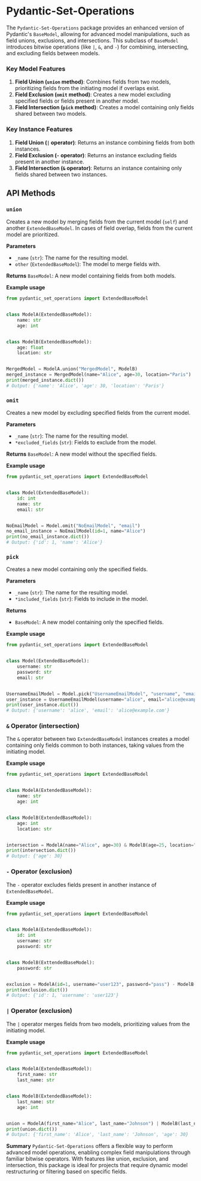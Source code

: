 ﻿# Pydantic-Set-Operations

The `Pydantic-Set-Operations` package provides an enhanced version of Pydantic's `BaseModel`, allowing for advanced model manipulations, such as field unions, exclusions, and intersections. This subclass of `BaseModel` introduces bitwise operations (like `|`, `&`, and `-`) for combining, intersecting, and excluding fields between models.

### Key Model Features

1. **Field Union (`union` method)**: Combines fields from two models, prioritizing fields from the initiating model if overlaps exist.
2. **Field Exclusion (`omit` method)**: Creates a new model excluding specified fields or fields present in another model.
3. **Field Intersection (`pick` method)**: Creates a model containing only fields shared between two models.

### Key Instance Features

1. **Field Union (`|` operator)**: Returns an instance combining fields from both instances.
2. **Field Exclusion (`-` operator)**: Returns an instance excluding fields present in another instance.
3. **Field Intersection (`&` operator)**: Returns an instance containing only fields shared between two instances.

## API Methods

### `union`

Creates a new model by merging fields from the current model (`self`) and another `ExtendedBaseModel`. In cases of field overlap, fields from the current model are prioritized.

**Parameters**

- `_name` (`str`): The name for the resulting model.
- `other` (`ExtendedBaseModel`): The model to merge fields with.

**Returns**
`BaseModel`: A new model containing fields from both models.

**Example usage**

```py
from pydantic_set_operations import ExtendedBaseModel


class ModelA(ExtendedBaseModel):
	name: str
	age: int


class ModelB(ExtendedBaseModel):
	age: float
	location: str


MergedModel = ModelA.union("MergedModel", ModelB)
merged_instance = MergedModel(name="Alice", age=30, location="Paris")
print(merged_instance.dict())
# Output: {'name': 'Alice', 'age': 30, 'location': 'Paris'}
```

### `omit`

Creates a new model by excluding specified fields from the current model.

**Parameters**

- `_name` (`str`): The name for the resulting model.
- `*excluded_fields` (`str`): Fields to exclude from the model.

**Returns**
`BaseModel`: A new model without the specified fields.

**Example usage**

```py
from pydantic_set_operations import ExtendedBaseModel


class Model(ExtendedBaseModel):
	id: int
	name: str
	email: str


NoEmailModel = Model.omit("NoEmailModel", "email")
no_email_instance = NoEmailModel(id=1, name="Alice")
print(no_email_instance.dict())
# Output: {'id': 1, 'name': 'Alice'}
```

### `pick`

Creates a new model containing only the specified fields.

**Parameters**

- `_name` (`str`): The name for the resulting model.
- `*included_fields` (`str`): Fields to include in the model.

**Returns**

- `BaseModel`: A new model containing only the specified fields.

**Example usage**

```py
from pydantic_set_operations import ExtendedBaseModel


class Model(ExtendedBaseModel):
	username: str
	password: str
	email: str


UsernameEmailModel = Model.pick("UsernameEmailModel", "username", "email")
user_instance = UsernameEmailModel(username="alice", email="alice@example.com")
print(user_instance.dict())
# Output: {'username': 'alice', 'email': 'alice@example.com'}
```

### `&` Operator (intersection)

The `&` operator between two `ExtendedBaseModel` instances creates a model containing only fields common to both instances, taking values from the initiating model.

**Example usage**

```py
from pydantic_set_operations import ExtendedBaseModel


class ModelA(ExtendedBaseModel):
	name: str
	age: int


class ModelB(ExtendedBaseModel):
	age: int
	location: str


intersection = ModelA(name="Alice", age=30) & ModelB(age=25, location="Paris")
print(intersection.dict())
# Output: {'age': 30}
```

### `-` Operator (exclusion)

The `-` operator excludes fields present in another instance of `ExtendedBaseModel`.

**Example usage**

```py
from pydantic_set_operations import ExtendedBaseModel


class ModelA(ExtendedBaseModel):
	id: int
	username: str
	password: str


class ModelB(ExttendedBaseModel):
	password: str


exclusion = ModelA(id=1, username="user123", password="pass") - ModelB(password="pass")
print(exclusion.dict())
# Output: {'id': 1, 'username': 'user123'}
```

### `|` Operator (exclusion)

The `|` operator merges fields from two models, prioritizing values from the initiating model.

**Example usage**

```py
from pydantic_set_operations import ExtendedBaseModel


class ModelA(ExtendedBaseModel):
	first_name: str
	last_name: str


class ModelB(ExtendedBaseModel):
	last_name: str
	age: int


union = ModelA(first_name="Alice", last_name="Johnson") | ModelB(last_name="Smith", age=30)
print(union.dict())
# Output: {'first_name': 'Alice', 'last_name': 'Johnson', 'age': 30}
```

**Summary**
`Pydantic-Set-Operations` offers a flexible way to perform advanced model operations, enabling complex field manipulations through familiar bitwise operators. With features like union, exclusion, and intersection, this package is ideal for projects that require dynamic model restructuring or filtering based on specific fields.